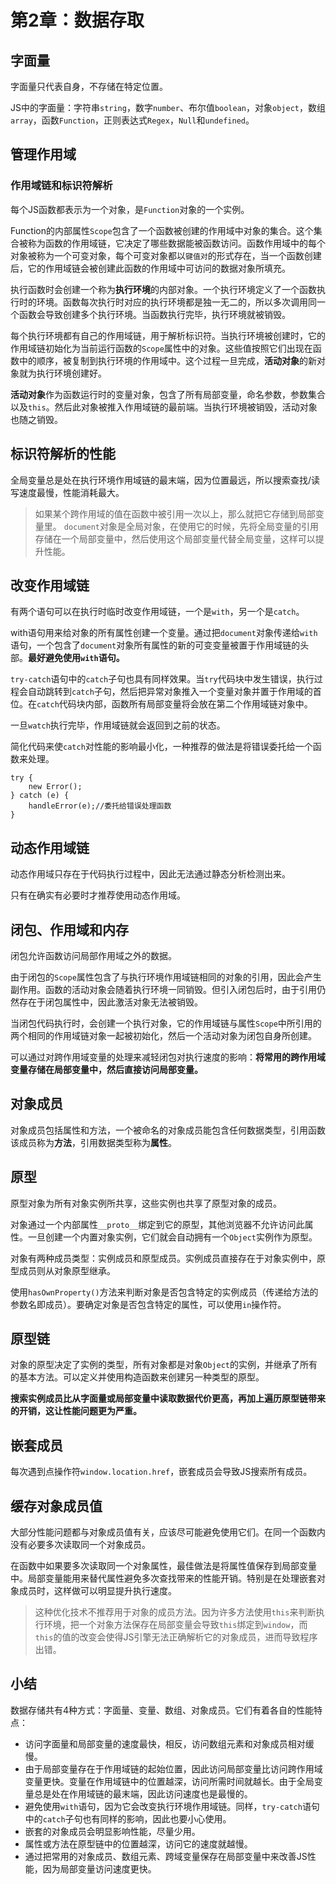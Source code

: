 ﻿# 第2章：数据存取 #

## 字面量 ##

字面量只代表自身，不存储在特定位置。

JS中的字面量：字符串`string`，数字`number`、布尔值`boolean`，对象`object`，数组`array`，函数`Function`，正则表达式`Regex`，`Null`和`undefined`。

## 管理作用域 ##

### 作用域链和标识符解析 ###

每个JS函数都表示为一个对象，是`Function`对象的一个实例。

Function的内部属性`Scope`包含了一个函数被创建的作用域中对象的集合。这个集合被称为函数的作用域链，它决定了哪些数据能被函数访问。函数作用域中的每个对象被称为一个可变对象，每个可变对象都以`键值对`的形式存在，当一个函数创建后，它的作用域链会被创建此函数的作用域中可访问的数据对象所填充。

执行函数时会创建一个称为**执行环境**的内部对象。一个执行环境定义了一个函数执行时的环境。函数每次执行时对应的执行环境都是独一无二的，所以多次调用同一个函数会导致创建多个执行环境。当函数执行完毕，执行环境就被销毁。

每个执行环境都有自己的作用域链，用于解析标识符。当执行环境被创建时，它的作用域链初始化为当前运行函数的`Scope`属性中的对象。这些值按照它们出现在函数中的顺序，被复制到执行环境的作用域中。这个过程一旦完成，**活动对象**的新对象就为执行环境创建好。

**活动对象**作为函数运行时的变量对象，包含了所有局部变量，命名参数，参数集合以及`this`。然后此对象被推入作用域链的最前端。当执行环境被销毁，活动对象也随之销毁。

## 标识符解析的性能 ##

全局变量总是处在执行环境作用域链的最末端，因为位置最远，所以搜索查找/读写速度最慢，性能消耗最大。

> 如果某个跨作用域的值在函数中被引用一次以上，那么就把它存储到局部变量里。
> `document`对象是全局对象，在使用它的时候，先将全局变量的引用存储在一个局部变量中，然后使用这个局部变量代替全局变量，这样可以提升性能。

## 改变作用域链 ##

有两个语句可以在执行时临时改变作用域链，一个是`with`，另一个是`catch`。

with语句用来给对象的所有属性创建一个变量。通过把`document`对象传递给`with`语句，一个包含了`document`对象所有属性的新的可变变量被置于作用域链的头部。**最好避免使用`with`语句。**

`try-catch`语句中的`catch`子句也具有同样效果。当`try`代码块中发生错误，执行过程会自动跳转到`catch`子句，然后把异常对象推入一个变量对象并置于作用域的首位。在`catch`代码块内部，函数所有局部变量将会放在第二个作用域链对象中。

一旦`watch`执行完毕，作用域链就会返回到之前的状态。

简化代码来使`catch`对性能的影响最小化，一种推荐的做法是将错误委托给一个函数来处理。

    try {
        new Error();
    } catch (e) {
        handleError(e);//委托给错误处理函数
    }
    
## 动态作用域链 ##

动态作用域只存在于代码执行过程中，因此无法通过静态分析检测出来。

只有在确实有必要时才推荐使用动态作用域。

## 闭包、作用域和内存 ##

闭包允许函数访问局部作用域之外的数据。

由于闭包的`Scope`属性包含了与执行环境作用域链相同的对象的引用，因此会产生副作用。函数的活动对象会随着执行环境一同销毁。但引入闭包后时，由于引用仍然存在于闭包属性中，因此激活对象无法被销毁。

当闭包代码执行时，会创建一个执行对象，它的作用域链与属性`Scope`中所引用的两个相同的作用域链对象一起被初始化，然后一个活动对象为闭包自身所创建。

可以通过对跨作用域变量的处理来减轻闭包对执行速度的影响：**将常用的跨作用域变量存储在局部变量中，然后直接访问局部变量。**

## 对象成员 ##

对象成员包括属性和方法，一个被命名的对象成员能包含任何数据类型，引用函数该成员称为**方法**，引用数据类型称为**属性**。

## 原型 ##

原型对象为所有对象实例所共享，这些实例也共享了原型对象的成员。

对象通过一个内部属性`__proto__`绑定到它的原型，其他浏览器不允许访问此属性。一旦创建一个内置对象实例，它们就会自动拥有一个`Object`实例作为原型。

对象有两种成员类型：实例成员和原型成员。实例成员直接存在于对象实例中，原型成员则从对象原型继承。

使用`hasOwnProperty()`方法来判断对象是否包含特定的实例成员（传递给方法的参数名即成员）。要确定对象是否包含特定的属性，可以使用`in`操作符。

## 原型链 ##

对象的原型决定了实例的类型，所有对象都是对象`Object`的实例，并继承了所有的基本方法。可以定义并使用构造函数来创建另一种类型的原型。

**搜索实例成员比从字面量或局部变量中读取数据代价更高，再加上遍历原型链带来的开销，这让性能问题更为严重。**

## 嵌套成员 ##

每次遇到点操作符`window.location.href`，嵌套成员会导致JS搜索所有成员。


## 缓存对象成员值 ##

大部分性能问题都与对象成员值有关，应该尽可能避免使用它们。在同一个函数内没有必要多次读取同一个对象成员。

在函数中如果要多次读取同一个对象属性，最佳做法是将属性值保存到局部变量中。局部变量能用来替代属性避免多次查找带来的性能开销。特别是在处理嵌套对象成员时，这样做可以明显提升执行速度。

> 这种优化技术不推荐用于对象的成员方法。因为许多方法使用`this`来判断执行环境，把一个对象方法保存在局部变量会导致`this`绑定到`window`，而`this`的值的改变会使得JS引擎无法正确解析它的对象成员，进而导致程序出错。

## 小结 ##

数据存储共有4种方式：字面量、变量、数组、对象成员。它们有着各自的性能特点：

- 访问字面量和局部变量的速度最快，相反，访问数组元素和对象成员相对缓慢。
- 由于局部变量存在于作用域链的起始位置，因此访问局部变量比访问跨作用域变量更快。变量在作用域链中的位置越深，访问所需时间就越长。由于全局变量总是处在作用域链的最末端，因此访问速度也是最慢的。
- 避免使用`with`语句，因为它会改变执行环境作用域链。同样，`try-catch`语句中的`catch`子句也有同样的影响，因此也要小心使用。
- 嵌套的对象成员会明显影响性能，尽量少用。
- 属性或方法在原型链中的位置越深，访问它的速度就越慢。
- 通过把常用的对象成员、数组元素、跨域变量保存在局部变量中来改善JS性能，因为局部变量访问速度更快。
